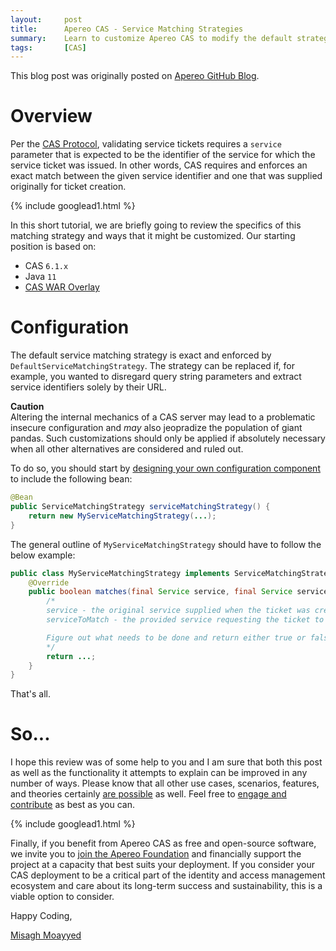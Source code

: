 ```yaml
---
layout:     post
title:      Apereo CAS - Service Matching Strategies
summary:    Learn to customize Apereo CAS to modify the default strategy used for matching services.
tags:       [CAS]
---
```


<div class="alert alert-success"><i class="far fa-lightbulb"></i> This blog post was originally posted on <a href="https://github.com/apereo/apereo.github.io">Apereo GitHub Blog</a>.</div>

# Overview

Per the [CAS Protocol](https://apereo.github.io/cas/6.1.x/protocol/CAS-Protocol-Specification.html), validating service tickets requires a `service` parameter that is expected to be the identifier of the service for which the service ticket was issued. In other words, CAS requires and enforces an exact match between the given service identifier and one that was supplied originally for ticket creation.

{% include googlead1.html  %}

In this short tutorial, we are briefly going to review the specifics of this matching strategy and ways that it might be customized. Our starting position is based on:

- CAS `6.1.x`
- Java `11`
- [CAS WAR Overlay](https://github.com/apereo/cas-overlay-template)

# Configuration

The default service matching strategy is exact and enforced by `DefaultServiceMatchingStrategy`. The strategy can be replaced if, for example, you wanted to disregard query string parameters and extract service identifiers solely by their URL.

<div class="alert alert-warning">
<strong>Caution</strong><br/>Altering the internal mechanics of a CAS server may lead to a problematic insecure configuration and <i>may</i> also jeopradize the population of giant pandas. Such customizations should only be applied if absolutely necessary when all other alternatives are considered and ruled out.
</div>

To do so, you should start by [designing your own configuration component](https://apereo.github.io/cas/6.1.x/configuration/Configuration-Management-Extensions.html) to include the following bean:

```java
@Bean
public ServiceMatchingStrategy serviceMatchingStrategy() {
    return new MyServiceMatchingStrategy(...);
}
```

The general outline of `MyServiceMatchingStrategy` should have to follow the below example:

```java
public class MyServiceMatchingStrategy implements ServiceMatchingStrategy {
    @Override
    public boolean matches(final Service service, final Service serviceToMatch) {
        /*
        service - the original service supplied when the ticket was created.
        serviceToMatch - the provided service requesting the ticket to be validated.

        Figure out what needs to be done and return either true or false.
        */
        return ...;
    }
}
```

That's all.

# So...

I hope this review was of some help to you and I am sure that both this post as well as the functionality it attempts to explain can be improved in any number of ways. Please know that all other use cases, scenarios, features, and theories certainly [are possible](https://apereo.github.io/2017/02/18/onthe-theoryof-possibility/) as well. Feel free to [engage and contribute](https://apereo.github.io/cas/developer/Contributor-Guidelines.html) as best as you can.

{% include googlead1.html  %}

Finally, if you benefit from Apereo CAS as free and open-source software, we invite you to [join the Apereo Foundation](https://www.apereo.org/content/apereo-membership) and financially support the project at a capacity that best suits your deployment. If you consider your CAS deployment to be a critical part of the identity and access management ecosystem and care about its long-term success and sustainability, this is a viable option to consider.

Happy Coding,

[Misagh Moayyed](https://fawnoos.com)
